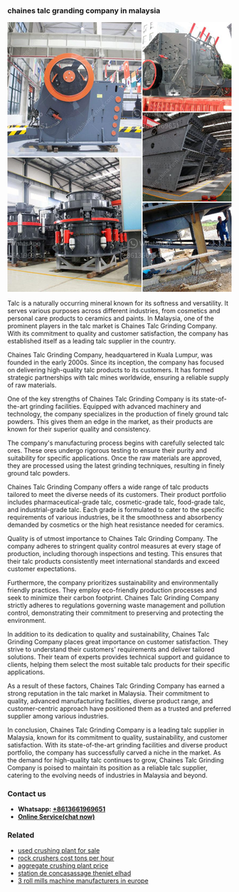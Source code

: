 <h3>chaines talc granding company in malaysia</h3><img src='1708589266.jpg' alt=''><p>Talc is a naturally occurring mineral known for its softness and versatility. It serves various purposes across different industries, from cosmetics and personal care products to ceramics and paints. In Malaysia, one of the prominent players in the talc market is Chaines Talc Grinding Company. With its commitment to quality and customer satisfaction, the company has established itself as a leading talc supplier in the country.</p><p>Chaines Talc Grinding Company, headquartered in Kuala Lumpur, was founded in the early 2000s. Since its inception, the company has focused on delivering high-quality talc products to its customers. It has formed strategic partnerships with talc mines worldwide, ensuring a reliable supply of raw materials.</p><p>One of the key strengths of Chaines Talc Grinding Company is its state-of-the-art grinding facilities. Equipped with advanced machinery and technology, the company specializes in the production of finely ground talc powders. This gives them an edge in the market, as their products are known for their superior quality and consistency.</p><p>The company's manufacturing process begins with carefully selected talc ores. These ores undergo rigorous testing to ensure their purity and suitability for specific applications. Once the raw materials are approved, they are processed using the latest grinding techniques, resulting in finely ground talc powders.</p><p>Chaines Talc Grinding Company offers a wide range of talc products tailored to meet the diverse needs of its customers. Their product portfolio includes pharmaceutical-grade talc, cosmetic-grade talc, food-grade talc, and industrial-grade talc. Each grade is formulated to cater to the specific requirements of various industries, be it the smoothness and absorbency demanded by cosmetics or the high heat resistance needed for ceramics.</p><p>Quality is of utmost importance to Chaines Talc Grinding Company. The company adheres to stringent quality control measures at every stage of production, including thorough inspections and testing. This ensures that their talc products consistently meet international standards and exceed customer expectations.</p><p>Furthermore, the company prioritizes sustainability and environmentally friendly practices. They employ eco-friendly production processes and seek to minimize their carbon footprint. Chaines Talc Grinding Company strictly adheres to regulations governing waste management and pollution control, demonstrating their commitment to preserving and protecting the environment.</p><p>In addition to its dedication to quality and sustainability, Chaines Talc Grinding Company places great importance on customer satisfaction. They strive to understand their customers' requirements and deliver tailored solutions. Their team of experts provides technical support and guidance to clients, helping them select the most suitable talc products for their specific applications.</p><p>As a result of these factors, Chaines Talc Grinding Company has earned a strong reputation in the talc market in Malaysia. Their commitment to quality, advanced manufacturing facilities, diverse product range, and customer-centric approach have positioned them as a trusted and preferred supplier among various industries.</p><p>In conclusion, Chaines Talc Grinding Company is a leading talc supplier in Malaysia, known for its commitment to quality, sustainability, and customer satisfaction. With its state-of-the-art grinding facilities and diverse product portfolio, the company has successfully carved a niche in the market. As the demand for high-quality talc continues to grow, Chaines Talc Grinding Company is poised to maintain its position as a reliable talc supplier, catering to the evolving needs of industries in Malaysia and beyond.</p><h3>Contact us</h3><ul><li><strong>Whatsapp:&nbsp;<a href="https://wa.me/8613661969651">+8613661969651</a></strong></li><li><a href="https://swt.shibang-china.com/?git&amp;zhl&amp;chaines talc granding company in malaysia"><strong>Online Service(chat now)</strong></a></li></ul><h3>Related</h3><ul><li><a href='used crushing plant for sale.md'>used crushing plant for sale</a></li><li><a href='rock crushers cost tons per hour.md'>rock crushers cost tons per hour</a></li><li><a href='aggregate crushing plant price.md'>aggregate crushing plant price</a></li><li><a href='station de concasassage theniet elhad.md'>station de concasassage theniet elhad</a></li><li><a href='3 roll mills machine manufacturers in europe.md'>3 roll mills machine manufacturers in europe</a></li></ul>